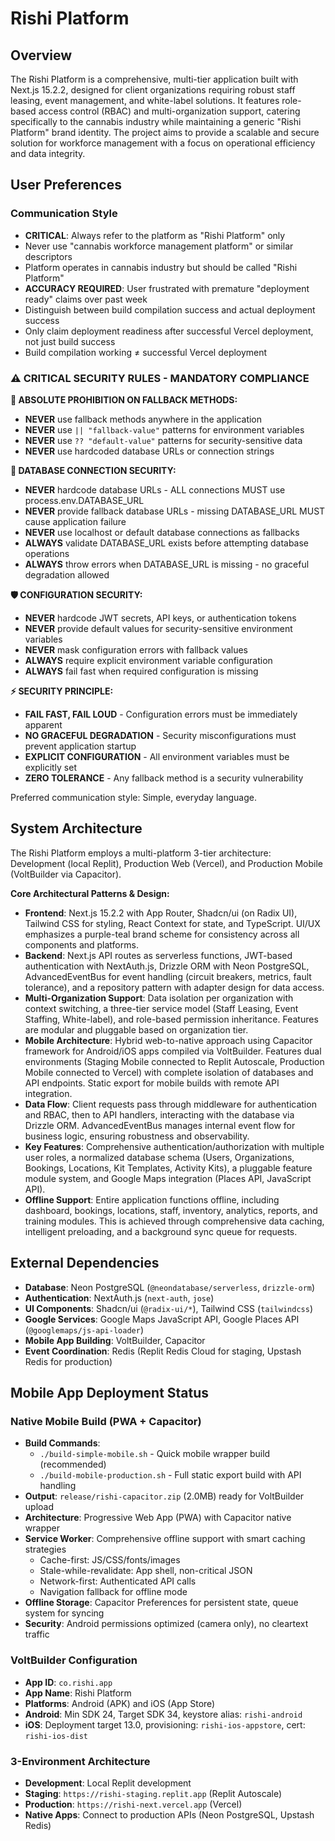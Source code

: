 # Rishi Platform

## Overview

The Rishi Platform is a comprehensive, multi-tier application built with Next.js 15.2.2, designed for client organizations requiring robust staff leasing, event management, and white-label solutions. It features role-based access control (RBAC) and multi-organization support, catering specifically to the cannabis industry while maintaining a generic "Rishi Platform" brand identity. The project aims to provide a scalable and secure solution for workforce management with a focus on operational efficiency and data integrity.

## User Preferences

### Communication Style

- **CRITICAL**: Always refer to the platform as "Rishi Platform" only
- Never use "cannabis workforce management platform" or similar descriptors
- Platform operates in cannabis industry but should be called "Rishi Platform"
- **ACCURACY REQUIRED**: User frustrated with premature "deployment ready" claims over past week
- Distinguish between build compilation success and actual deployment success
- Only claim deployment readiness after successful Vercel deployment, not just build success
- Build compilation working ≠ successful Vercel deployment

### ⚠️ CRITICAL SECURITY RULES - MANDATORY COMPLIANCE

**🚨 ABSOLUTE PROHIBITION ON FALLBACK METHODS:**
- **NEVER** use fallback methods anywhere in the application
- **NEVER** use `|| "fallback-value"` patterns for environment variables
- **NEVER** use `?? "default-value"` patterns for security-sensitive data
- **NEVER** use hardcoded database URLs or connection strings

**🔐 DATABASE CONNECTION SECURITY:**
- **NEVER** hardcode database URLs - ALL connections MUST use process.env.DATABASE_URL
- **NEVER** provide fallback database URLs - missing DATABASE_URL MUST cause application failure
- **NEVER** use localhost or default database connections as fallbacks
- **ALWAYS** validate DATABASE_URL exists before attempting database operations
- **ALWAYS** throw errors when DATABASE_URL is missing - no graceful degradation allowed

**🛡️ CONFIGURATION SECURITY:**
- **NEVER** hardcode JWT secrets, API keys, or authentication tokens
- **NEVER** provide default values for security-sensitive environment variables
- **NEVER** mask configuration errors with fallback values
- **ALWAYS** require explicit environment variable configuration
- **ALWAYS** fail fast when required configuration is missing

**⚡ SECURITY PRINCIPLE:**
- **FAIL FAST, FAIL LOUD** - Configuration errors must be immediately apparent
- **NO GRACEFUL DEGRADATION** - Security misconfigurations must prevent application startup
- **EXPLICIT CONFIGURATION** - All environment variables must be explicitly set
- **ZERO TOLERANCE** - Any fallback method is a security vulnerability

Preferred communication style: Simple, everyday language.

## System Architecture

The Rishi Platform employs a multi-platform 3-tier architecture: Development (local Replit), Production Web (Vercel), and Production Mobile (VoltBuilder via Capacitor).

**Core Architectural Patterns & Design:**

- **Frontend**: Next.js 15.2.2 with App Router, Shadcn/ui (on Radix UI), Tailwind CSS for styling, React Context for state, and TypeScript. UI/UX emphasizes a purple-teal brand scheme for consistency across all components and platforms.
- **Backend**: Next.js API routes as serverless functions, JWT-based authentication with NextAuth.js, Drizzle ORM with Neon PostgreSQL, AdvancedEventBus for event handling (circuit breakers, metrics, fault tolerance), and a repository pattern with adapter design for data access.
- **Multi-Organization Support**: Data isolation per organization with context switching, a three-tier service model (Staff Leasing, Event Staffing, White-label), and role-based permission inheritance. Features are modular and pluggable based on organization tier.
- **Mobile Architecture**: Hybrid web-to-native approach using Capacitor framework for Android/iOS apps compiled via VoltBuilder. Features dual environments (Staging Mobile connected to Replit Autoscale, Production Mobile connected to Vercel) with complete isolation of databases and API endpoints. Static export for mobile builds with remote API integration.
- **Data Flow**: Client requests pass through middleware for authentication and RBAC, then to API handlers, interacting with the database via Drizzle ORM. AdvancedEventBus manages internal event flow for business logic, ensuring robustness and observability.
- **Key Features**: Comprehensive authentication/authorization with multiple user roles, a normalized database schema (Users, Organizations, Bookings, Locations, Kit Templates, Activity Kits), a pluggable feature module system, and Google Maps integration (Places API, JavaScript API).
- **Offline Support**: Entire application functions offline, including dashboard, bookings, locations, staff, inventory, analytics, reports, and training modules. This is achieved through comprehensive data caching, intelligent preloading, and a background sync queue for requests.

## External Dependencies

- **Database**: Neon PostgreSQL (`@neondatabase/serverless`, `drizzle-orm`)
- **Authentication**: NextAuth.js (`next-auth`, `jose`)
- **UI Components**: Shadcn/ui (`@radix-ui/*`), Tailwind CSS (`tailwindcss`)
- **Google Services**: Google Maps JavaScript API, Google Places API (`@googlemaps/js-api-loader`)
- **Mobile App Building**: VoltBuilder, Capacitor
- **Event Coordination**: Redis (Replit Redis Cloud for staging, Upstash Redis for production)

## Mobile App Deployment Status

### Native Mobile Build (PWA + Capacitor)
- **Build Commands**: 
  - `./build-simple-mobile.sh` - Quick mobile wrapper build (recommended)
  - `./build-mobile-production.sh` - Full static export build with API handling
- **Output**: `release/rishi-capacitor.zip` (2.0MB) ready for VoltBuilder upload
- **Architecture**: Progressive Web App (PWA) with Capacitor native wrapper
- **Service Worker**: Comprehensive offline support with smart caching strategies
  - Cache-first: JS/CSS/fonts/images
  - Stale-while-revalidate: App shell, non-critical JSON
  - Network-first: Authenticated API calls
  - Navigation fallback for offline mode
- **Offline Storage**: Capacitor Preferences for persistent state, queue system for syncing
- **Security**: Android permissions optimized (camera only), no cleartext traffic

### VoltBuilder Configuration
- **App ID**: `co.rishi.app`
- **App Name**: Rishi Platform
- **Platforms**: Android (APK) and iOS (App Store)
- **Android**: Min SDK 24, Target SDK 34, keystore alias: `rishi-android`
- **iOS**: Deployment target 13.0, provisioning: `rishi-ios-appstore`, cert: `rishi-ios-dist`

### 3-Environment Architecture
- **Development**: Local Replit development
- **Staging**: `https://rishi-staging.replit.app` (Replit Autoscale)
- **Production**: `https://rishi-next.vercel.app` (Vercel)
- **Native Apps**: Connect to production APIs (Neon PostgreSQL, Upstash Redis)